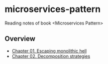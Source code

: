 # microservices-pattern
Reading notes of book &lt;Microservices Pattern>

## Overview
- [Chapter 01. Escaping monolithic hell](chapter01/README.md)
- [Chapter 02. Decomposition strategies](chapter02/README.md)
